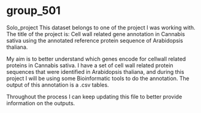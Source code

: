 # group_501
Solo_project
This dataset belongs to one of the project I was working with.
The title of the project is: Cell wall related gene annotation in Cannabis sativa using the annotated reference protein sequence of Arabidopsis thaliana.

My aim is to better understand which genes encode for cellwall related proteins in Cannabis sativa.
I have a set of cell wall related protein sequences that were identified in Arabidopsis thaliana, and during this project I will be using some Bioinformatic tools to do the annotation.
The output of this annotation is a .csv tables.

Throughout the process I can keep updating this file to better provide information on the outputs.
